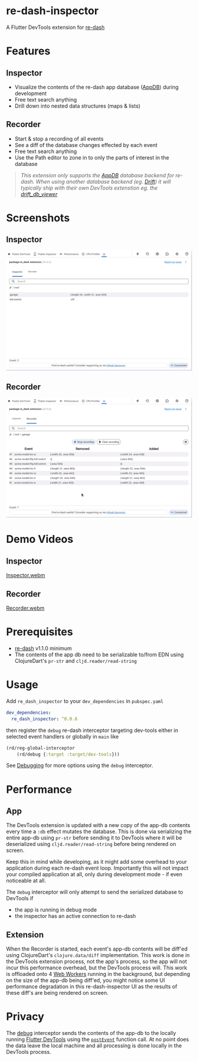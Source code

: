 # re-dash-inspector

A Flutter DevTools extension for [re-dash](https://github.com/htihospitality/re-dash)

# Features

## Inspector

- Visualize the contents of the re-dash app database ([AppDB](https://github.com/htihospitality/re-dash/blob/main/doc/04-databases.md#appdb)) during development
- Free text search anything
- Drill down into nested data structures (maps & lists)

## Recorder

- Start & stop a recording of all events
- See a diff of the database changes effected by each event
- Free text search anything
- Use the Path editor to zone in to only the parts of interest in the database


> _This extension only supports the [AppDB](https://github.com/htihospitality/re-dash/blob/main/doc/04-databases.md#appdb) database backend for re-dash. When using another database backend (eg. [Drift](https://github.com/htihospitality/re-dash/blob/main/doc/04-databases.md#drift)) it will typically ship with their own DevTools extenstion eg. the [drift_db_viewer](https://drift.simonbinder.eu/docs/community_tools/#drift_db_viewer)_

# Screenshots

## Inspector

![inspector](doc/images/inspector.png)

## Recorder

![recorder](doc/images/recorder.png) 

# Demo Videos

## Inspector

[Inspector.webm](https://github.com/user-attachments/assets/35d1258a-c82d-4f36-ae60-725c27892afa)

## Recorder

[Recorder.webm](https://github.com/user-attachments/assets/eca39e8a-4985-41b0-ad8c-9e99b13a9196)


# Prerequisites

- [re-dash](https://github.com/htihospitality/re-dash) v1.1.0 minimum
- The contents of the app db need to be serializable to/from EDN using ClojureDart's `pr-str` and `cljd.reader/read-string`

# Usage

Add `re_dash_inspector` to your `dev_dependencies` in `pubspec.yaml`

```yaml
dev_dependencies:
  re_dash_inspector: ^0.0.6
```

then register the `debug` re-dash interceptor targeting dev-tools either in selected event handlers or globally in `main` like

```clojure
(rd/reg-global-interceptor
    (rd/debug {:target :target/dev-tools}))
```

See [Debugging](https://github.com/htihospitality/re-dash/blob/main/doc/02-debugging.md) for more options using the `debug` interceptor.

# Performance

## App

The DevTools extension is updated with a new copy of the app-db contents every time a `:db` effect mutates the database. This is done via serializing the entire app-db using `pr-str` before sending it to DevTools where it will be deserialized using `cljd.reader/read-string` before being rendered on screen.

Keep this in mind while developing, as it might add some overhead to your application during each re-dash event loop. Importantly this will not impact your compiled application at all, only during development mode - if even noticeable at all.

The `debug` interceptor will only attempt to send the serialized database to DevTools if

- the app is running in debug mode
- the inspector has an active connection to re-dash

## Extension

When the Recorder is started, each event's app-db contents will be diff'ed using ClojureDart's `clojure.data/diff` implementation. This work is done in the DevTools extension process, not the app's process, so the app will not incur this performance overhead, but the DevTools process will. This work is offloaded onto 4 [Web Workers](https://developer.mozilla.org/en-US/docs/Web/API/Web_Workers_API/Using_web_workers) running in the background, but depending on the size of the app-db being diff'ed, you might notice some UI performance degradation in this re-dash-inspector UI as the results of these diff's are being rendered on screen.

# Privacy

The [debug](https://github.com/htihospitality/re-dash/blob/main/doc/02-debugging.md) interceptor sends the contents of the app-db to the locally running [Flutter DevTools](https://docs.flutter.dev/tools/devtools) using the [`postEvent`](https://api.flutter.dev/flutter/dart-developer/postEvent.html) function call. At no point does the data leave the local machine and all processing is done locally in the DevTools process.
